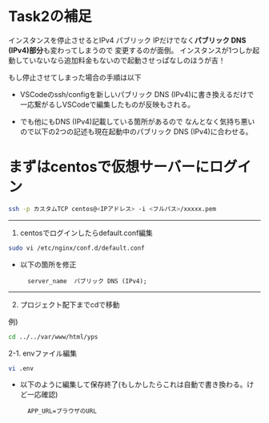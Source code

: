 # Task2の補足

インスタンスを停止させるとIPv4 パブリック IPだけでなく**パブリック DNS (IPv4)部分**も変わってしまうので
変更するのが面倒。
インスタンスが1つしか起動していないなら追加料金もないので起動させっぱなしのほうが吉！

もし停止させてしまった場合の手順は以下

- VSCodeのssh/configを新しいパブリック DNS (IPv4)に書き換えるだけで一応繋がるしVSCodeで編集したものが反映もされる。

- でも他にもDNS (IPv4)記載している箇所があるので
なんとなく気持ち悪いので以下の2つの記述も現在起動中のパブリック DNS (IPv4)に合わせる。
# まずはcentosで仮想サーバーにログイン
```bash
ssh -p カスタムTCP centos@<IPアドレス> -i <フルパス>/xxxxx.pem
```
***
1. centosでログインしたらdefault.conf編集
```bash
sudo vi /etc/nginx/conf.d/default.conf
```
- 以下の箇所を修正

        server_name  パブリック DNS (IPv4);
***
2. プロジェクト配下までcdで移動

例)
```bash
cd ../../var/www/html/yps
```
2-1. envファイル編集
```bash
vi .env
```
- 以下のように編集して保存終了(もしかしたらこれは自動で書き換わる。けど一応確認)

        APP_URL=ブラウザのURL

